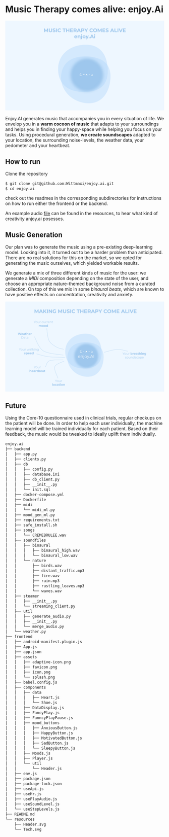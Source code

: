 # Music Therapy comes alive: enjoy.Ai

![Hero Image](https://github.com/Wittmaxi/enjoy.ai/blob/main/resources/Header.svg)

Enjoy.AI generates music that accompanies you in every situation of life. 
We envelop you in a **warm cocoon of music** that adapts to your surroundings and helps you in finding your happy-space while helping you focus on your tasks.
Using procedural generation, **we create soundscapes** adapted to your location, the surrounding noise-levels, the weather data, your pedometer and your heartbeat.

## How to run
Clone the repository
```
$ git clone git@github.com:Wittmaxi/enjoy.ai.git
$ cd enjoy.ai
```
check out the readmes in the corresponding subdirectories for instructions on how to run either the frontend or the backend.

An example audio [file](resources/example.wav) can be found in the resources, to hear what kind of creativity anjoy.ai posesses.

<!-- In order to help you concentrate and in order to help you relieve your anxieties, we coordinate the sensor data to enhance your tune with [Binaural Beats](https://en.wikipedia.org/wiki/Beat_(acoustics)#Binaural_beats) and with subtle sounds of nature.  -->

## Music Generation

Our plan was to generate the music using a pre-existing deep-learning model. Looking into it, it turned out to be a harder problem than anticipated. There are no real solutions for this on the market, so we opted for generating the music ourselves, which yielded workable results.

We generate a mix of three different kinds of music for the user: we generate a *MIDI* composition depending on the state of the user, and choose an appropriate nature-themed background noise from a curated collection. On top of this we mix in some *binaural beats*, which are known to have positive effects on concentration, creativity and anxiety.
<!-- Binaural Beats increase concentration, creativity while helping alleviate anxiety. -->
<!-- Based on sensor data and on the "mood" the user enters, different nature sounds are added to the background. These sounds are sounds which are connotated with opsitive emotions and spark recovery in the listener. These sounds contain for example "Fire crackling" or "Rain drops". -->

![Tech Image](https://github.com/Wittmaxi/enjoy.ai/blob/main/resources/Tech.svg)

## Future

Using the Core-10 questionnaire used in clinical trials, regular checkups on the patient will be done. In order to help each user individually, the machine learning model will be trained individually for each patient.
Based on their feedback, the music would be tweaked to ideally uplift them individually.

```
enjoy.ai
├── backend
│   ├── app.py
│   ├── clients.py
│   ├── db
│   │   ├── config.py
│   │   ├── database.ini
│   │   ├── db_client.py
│   │   ├── __init__.py
│   │   └── init.sql
│   ├── docker-compose.yml
│   ├── Dockerfile
│   ├── midi
│   │   └── midi_ml.py
│   ├── mood_gen_ml.py
│   ├── requirements.txt
│   ├── safe_install.sh
│   ├── songs
│   │   └── CREMEBRULEE.wav
│   ├── soundfiles
│   │   ├── binaural
│   │   │   ├── binaural_high.wav
│   │   │   └── binaural_low.wav
│   │   └── nature
│   │       ├── birds.wav
│   │       ├── distant_traffic.mp3
│   │       ├── fire.wav
│   │       ├── rain.mp3
│   │       ├── rustling_leaves.mp3
│   │       └── waves.wav
│   ├── steamer
│   │   ├── __init__.py
│   │   └── streaming_client.py
│   ├── util
│   │   ├── generate_audio.py
│   │   ├── __init__.py
│   │   └── merge_audio.py
│   └── weather.py
├── frontend
│   ├── android-manifest.plugin.js
│   ├── App.js
│   ├── app.json
│   ├── assets
│   │   ├── adaptive-icon.png
│   │   ├── favicon.png
│   │   ├── icon.png
│   │   └── splash.png
│   ├── babel.config.js
│   ├── components
│   │   ├── data
│   │   │   ├── Heart.js
│   │   │   └── Shoe.js
│   │   ├── DataDisplay.js
│   │   ├── FancyPlay.js
│   │   ├── FanncyPlayPause.js
│   │   ├── mood_buttons
│   │   │   ├── AnxiousButton.js
│   │   │   ├── HappyButton.js
│   │   │   ├── MotivatedButton.js
│   │   │   ├── SadButton.js
│   │   │   └── SleepyButton.js
│   │   ├── Moods.js
│   │   ├── Player.js
│   │   └── util
│   │       └── Header.js
│   ├── env.js
│   ├── package.json
│   ├── package-lock.json
│   ├── useApi.js
│   ├── useHr.js
│   ├── usePlayAudio.js
│   ├── useSoundLevel.js
│   └── useStepLevels.js
├── README.md
└── resources
    ├── Header.svg
    └── Tech.svg
```
